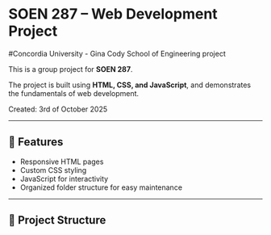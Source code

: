 # SOEN 287 – Web Development Project

#Concordia University - Gina Cody School of Engineering project 

This is a group project for **SOEN 287**.  

The project is built using **HTML, CSS, and JavaScript**, and demonstrates the fundamentals of web development.

Created: 3rd of October 2025

---

## 🚀 Features
- Responsive HTML pages
- Custom CSS styling
- JavaScript for interactivity
- Organized folder structure for easy maintenance

---

## 📂 Project Structure


